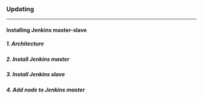 ### Updating
------------

#### Installing Jenkins master-slave

##### 1. Architecture

##### 2. Install Jenkins master

##### 3. Install Jenkins slave

##### 4. Add node to Jenkins master
